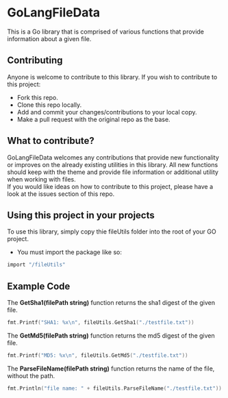 # GoLangFileData

This is a Go library that is comprised of various functions that provide information about a given file.

## Contributing

Anyone is welcome to contribute to this library. If you wish to contribute to this project:
* Fork this repo.
* Clone this repo locally.
* Add and commit your changes/contributions to your local copy.
* Make a pull request with the original repo as the base.


## What to contribute?
GoLangFileData welcomes any contributions that provide new functionality or improves on the already existing utilities in this library. All new functions should keep with the theme and provide file information or additional utility when working with files.  
If you would like ideas on how to contribute to this project, please have a look at the issues section of this repo.

## Using this project in your projects  
To use this library, simply copy thie fileUtils folder into the root of your GO project. 
* You must import the package like so:  
```c
import "/fileUtils"
```
## Example Code

The **GetSha1(filePath string)** function returns the sha1 digest of the given file.

```c
fmt.Printf("SHA1: %x\n", fileUtils.GetSha1("./testfile.txt"))
```

The **GetMd5(filePath string)** function returns the md5 digest of the given file.

```c
fmt.Printf("MD5: %x\n", fileUtils.GetMd5("./testfile.txt"))
```

The **ParseFileName(filePath string)** function returns the name of the file, without the path.

```c
fmt.Println("file name: " + fileUtils.ParseFileName("./testfile.txt"))
```